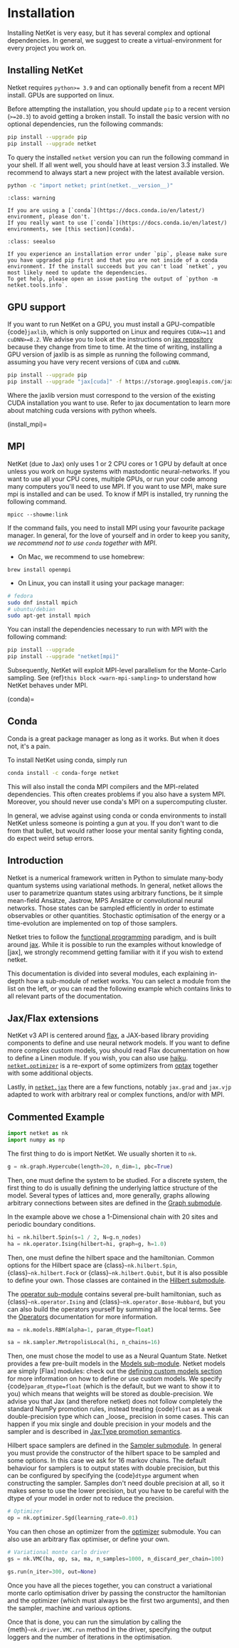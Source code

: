 # Installation

Installing NetKet is very easy, but it has several complex and optional dependencies. In general, we suggest to create a virtual-environment for every project you work on.

## Installing NetKet

Netket requires `python>= 3.9` and can optionally benefit from a recent MPI install.
GPUs are supported on linux.

Before attempting the installation, you should update `pip` to a recent version (`>=20.3`) to avoid getting a broken install.
To install the basic version with no optional dependencies, run the following commands:

```bash
pip install --upgrade pip
pip install --upgrade netket
```

To query the installed `netket` version you can run the following command in your shell. 
If all went well, you should have at least version 3.3 installed. 
We recommend to always start a new project with the latest available version.

```bash
python -c "import netket; print(netket.__version__)"
```

```{admonition} Conda
:class: warning

If you are using a [`conda`](https://docs.conda.io/en/latest/) environment, please don't.
If you really want to use [`conda`](https://docs.conda.io/en/latest/) environments, see [this section](conda).
```

```{admonition} Install Errors?
:class: seealso

If you experience an installation error under `pip`, please make sure you have upgraded pip first and that you are not inside of a conda environment. If the install succeeds but you can't load `netket`, you most likely need to update the dependencies.
To get help, please open an issue pasting the output of `python -m netket.tools.info`.
```

## GPU support

If you want to run NetKet on a GPU, you must install a GPU-compatible {code}`jaxlib`, which is only supported on Linux and requires `CUDA>=11` and `cuDNN>=8.2`.
We advise you to look at the instructions on [jax repository](https://github.com/google/jax#pip-installation-gpu-cuda) because they change from time to time.
At the time of writing, installing a GPU version of jaxlib is as simple as running the following command, assuming you have very recent versions of `CUDA` and `cuDNN`.

```bash
pip install --upgrade pip
pip install --upgrade "jax[cuda]" -f https://storage.googleapis.com/jax-releases/jax_releases.html
```

Where the jaxlib version must correspond to the version of the existing CUDA installation you want to use. 
Refer to jax documentation to learn more about matching cuda versions with python wheels.


(install_mpi)=
## MPI

NetKet (due to Jax) only uses 1 or 2 CPU cores or 1 GPU by default at once unless you work on huge systems with mastodontic neural-networks. 
If you want to use all your CPU cores, multiple GPUs, or run your code among many computers you'll need to use MPI.
If you want to use MPI, make sure mpi is installed and can be used. 
To know if MPI is installed, try running the following command.

```
mpicc --showme:link
```

If the command fails, you need to install MPI using your favourite package manager. 
In general, for the love of yourself and in order to keep you sanity, *we recommend not to use `conda` together with MPI*.

 - On Mac, we recommend to use homebrew:

```
brew install openmpi
```

 - On Linux, you can install it using your package manager:

```bash
# fedora
sudo dnf install mpich
# ubuntu/debian
sudo apt-get install mpich
```

You can install the dependencies necessary to run with MPI with the following command:

```bash
pip install --upgrade
pip install --upgrade "netket[mpi]"
```

Subsequently, NetKet will exploit MPI-level parallelism for the Monte-Carlo sampling.
See {ref}`this block <warn-mpi-sampling>` to understand how NetKet behaves under MPI.

(conda)=
## Conda

Conda is a great package manager as long as it works. 
But when it does not, it's a pain.

To install NetKet using conda, simply run

```bash
conda install -c conda-forge netket
```

This will also install the conda MPI compilers and the MPI-related dependencies. 
This often creates problems if you also have a system MPI. 
Moreover, you should never use conda's MPI on a supercomputing cluster.

In general, we advise against using conda or conda environments to install NetKet unless someone is pointing a gun at you.
If you don't want to die from that bullet, but would rather loose your mental sanity fighting conda, do expect weird setup errors.


## Introduction

Netket is a numerical framework written in Python to simulate many-body quantum systems using
variational methods. In general, netket allows the user to parametrize quantum states using
arbitrary functions, be it simple mean-field Ansätze, Jastrow, MPS Ansätze or convolutional
neural networks.
Those states can be sampled efficiently in order to estimate observables or other quantities.
Stochastic optimisation of the energy or a time-evolution are implemented on top of those samplers.

Netket tries to follow the [functional programming](https://en.wikipedia.org/wiki/Functional_programming) paradigm,
and is built around [jax](https://en.wikipedia.org/wiki/Functional_programming). While it is possible
to run the examples without knowledge of [jax], we strongly recommend getting familiar with it if you
wish to extend netket.

This documentation is divided into several modules, each explaining in-depth how a sub-module of netket works.
You can select a module from the list on the left, or you can read the following example which contains links
to all relevant parts of the documentation.

## Jax/Flax extensions

NetKet v3 API is centered around [flax](https://flax.readthedocs.io), a JAX-based library providing components to define and use neural network models.
If you want to define more complex custom models, you should read Flax documentation on how to define a Linen module.
If you wish, you can also use [haiku](https://github.com/deepmind/dm-haiku).
[`netket.optimizer`](netket_optimizer_api) is a re-export of some optimizers from [optax](https://optax.readthedocs.io) together with some additional objects.

Lastly, in [`netket.jax`](netket_jax_api) there are a few functions, notably `jax.grad` and `jax.vjp` adapted to work with arbitrary real or complex functions, and/or with MPI.


## Commented Example

```python
import netket as nk
import numpy as np
```

The first thing to do is import NetKet. We usually shorten it to `nk`.

```python
g = nk.graph.Hypercube(length=20, n_dim=1, pbc=True)
```

Then, one must define the system to be studied.
For a discrete system, the first thing to do is usually defining the underlying lattice structure of the model.
Several types of lattices and, more generally, graphs allowing arbitrary connections between sites are defined in the [Graph submodule](netket_graph_api).

In the example above we chose a 1-Dimensional chain with 20 sites and periodic boundary conditions.

```python
hi = nk.hilbert.Spin(s=1 / 2, N=g.n_nodes)
ha = nk.operator.Ising(hilbert=hi, graph=g, h=1.0)
```

Then, one must define the hilbert space and the hamiltonian. 
Common options for the Hilbert space are {class}`~nk.hilbert.Spin`,  {class}`~nk.hilbert.Fock` or {class}`~nk.hilbert.Qubit`, but it is also possible to define your own.
Those classes are contained in the [Hilbert submodule](hilbert.md).

The [operator sub-module](netket_operator_api) contains several pre-built hamiltonian, such as {class}`~nk.operator.Ising` and {class}`~nk.operator.Bose-Hubbard`, but you can also build the operators yourself by summing all the local terms. 
See the [Operators](operator.md) documentation for more information.

```python
ma = nk.models.RBM(alpha=1, param_dtype=float)

sa = nk.sampler.MetropolisLocal(hi, n_chains=16)
```

Then, one must chose the model to use as a Neural Quantum State. Netket provides
a few pre-built models in the [Models sub-module](netket_models_api).
Netket models are simply [Flax] modules: check out the [defining custom models section](custom-models) for more information on how to define or use custom models.
We specify {code}`param_dtype=float` (which is the default, but we want to show
it to you) which means that weights will be stored as double-precision.
We advise you that Jax (and therefore netket) does not follow completely the standard NumPy promotion rules, instead treating {code}`float` as a weak double-precision type
which can \_loose\_ precision in some cases.
This can happen if you mix single and double precision in your models and the sampler and
is described in [Jax:Type promotion semantics](https://jax.readthedocs.io/en/latest/type_promotion.html).

Hilbert space samplers are defined in the [Sampler submodule](sampler.ipynb).
In general you must provide the constructor of the hilbert space to be sampled and some options.
In this case we ask for 16 markov chains.
The default behaviour for samplers is to output states with double precision, but
this can be configured by specifying the {code}`dtype` argument when constructing the
sampler.
Samples don't need double precision at all, so it makes sense to use the lower
precision, but you have to be careful with the dtype of your model in order
not to reduce the precision.

```python
# Optimizer
op = nk.optimizer.Sgd(learning_rate=0.01)
```

You can then chose an optimizer from the [optimizer](netket_optimizer_api) submodule. You can also use an arbitrary flax optimiser, or define your own.

```python
# Variational monte carlo driver
gs = nk.VMC(ha, op, sa, ma, n_samples=1000, n_discard_per_chain=100)

gs.run(n_iter=300, out=None)
```

Once you have all the pieces together, you can construct a variational monte
carlo optimisation driver by passing the constructor the hamiltonian and the
optimizer (which must always be the first two arguments), and then the
sampler, machine and various options.

Once that is done, you can run the simulation by calling the {meth}`~nk.driver.VMC.run` method in the driver, specifying the output loggers and the number of iterations in
the optimisation.
